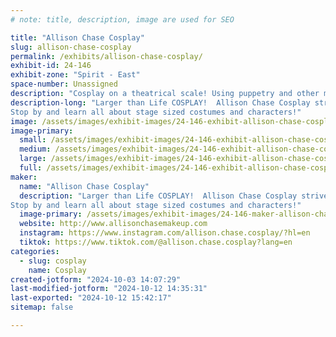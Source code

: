 ```yaml
---
# note: title, description, image are used for SEO

title: "Allison Chase Cosplay"
slug: allison-chase-cosplay
permalink: /exhibits/allison-chase-cosplay/
exhibit-id: 24-146
exhibit-zone: "Spirit - East"
space-number: Unassigned
description: "Cosplay on a theatrical scale! Using puppetry and other methods to make characters come alive!"
description-long: "Larger than Life COSPLAY!  Allison Chase Cosplay strives to push boundaries on what can be considered a costume, before it has to be classified as a parade float.  Making characters come to life by combining all kinds of techniques, including Puppetry, sewing, Foam crafting, vacuum forming, thermoplastics, LEDs and more!
Stop by and learn all about stage sized costumes and characters!"
image: /assets/images/exhibit-images/24-146-exhibit-allison-chase-cosplay-43-apcl8153-1-8217-large.JPG
image-primary: 
  small: /assets/images/exhibit-images/24-146-exhibit-allison-chase-cosplay-43-apcl8153-1-8217-small.JPG
  medium: /assets/images/exhibit-images/24-146-exhibit-allison-chase-cosplay-43-apcl8153-1-8217-medium.JPG
  large: /assets/images/exhibit-images/24-146-exhibit-allison-chase-cosplay-43-apcl8153-1-8217-large.JPG
  full: /assets/images/exhibit-images/24-146-exhibit-allison-chase-cosplay-43-apcl8153-1-8217-full.JPG
maker: 
  name: "Allison Chase Cosplay"
  description: "Larger than Life COSPLAY!  Allison Chase Cosplay strives to push boundaries on what can be considered a costume, before it has to be classified as a parade float.  Making characters come to life by combining all kinds of techniques, including Puppetry, sewing, Foam crafting, vacuum forming, thermoplastics, LEDs and more!
Stop by and learn all about stage sized costumes and characters!"
  image-primary: /assets/images/exhibit-images/24-146-maker-allison-chase-cosplay-apcl8153-1-medium.JPG
  website: http://www.allisonchasemakeup.com
  instagram: https://www.instagram.com/allison.chase.cosplay/?hl=en
  tiktok: https://www.tiktok.com/@allison.chase.cosplay?lang=en
categories: 
  - slug: cosplay
    name: Cosplay
created-jotform: "2024-10-03 14:07:29"
last-modified-jotform: "2024-10-12 14:35:31"
last-exported: "2024-10-12 15:42:17"
sitemap: false

---
```

